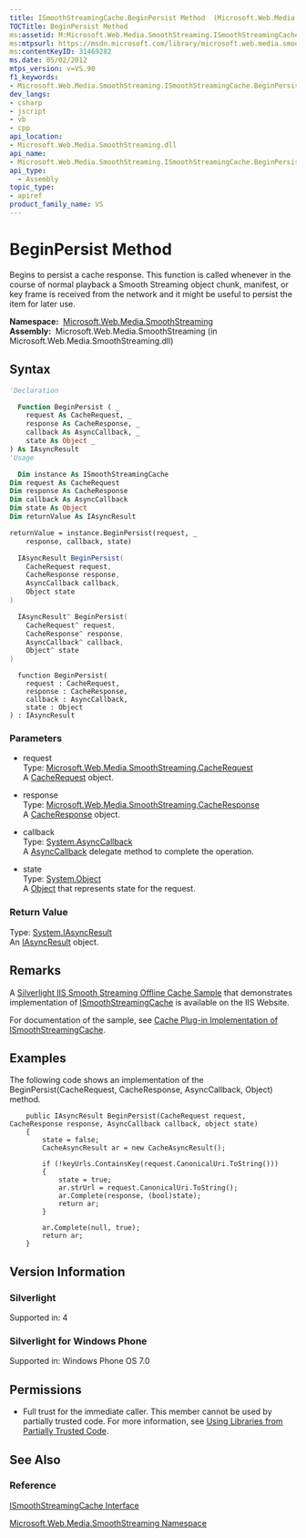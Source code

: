 ```yaml
---
title: ISmoothStreamingCache.BeginPersist Method  (Microsoft.Web.Media.SmoothStreaming)
TOCTitle: BeginPersist Method
ms:assetid: M:Microsoft.Web.Media.SmoothStreaming.ISmoothStreamingCache.BeginPersist(Microsoft.Web.Media.SmoothStreaming.CacheRequest,Microsoft.Web.Media.SmoothStreaming.CacheResponse,System.AsyncCallback,System.Object)
ms:mtpsurl: https://msdn.microsoft.com/library/microsoft.web.media.smoothstreaming.ismoothstreamingcache.beginpersist(v=VS.90)
ms:contentKeyID: 31469282
ms.date: 05/02/2012
mtps_version: v=VS.90
f1_keywords:
- Microsoft.Web.Media.SmoothStreaming.ISmoothStreamingCache.BeginPersist
dev_langs:
- csharp
- jscript
- vb
- cpp
api_location:
- Microsoft.Web.Media.SmoothStreaming.dll
api_name:
- Microsoft.Web.Media.SmoothStreaming.ISmoothStreamingCache.BeginPersist
api_type:
  - Assembly
topic_type:
- apiref
product_family_name: VS
---
```


# BeginPersist Method

Begins to persist a cache response. This function is called whenever in the course of normal playback a Smooth Streaming object chunk, manifest, or key frame is received from the network and it might be useful to persist the item for later use.

**Namespace:**  [Microsoft.Web.Media.SmoothStreaming](microsoft-web-media-smoothstreaming-namespace_1.md)  
**Assembly:**  Microsoft.Web.Media.SmoothStreaming (in Microsoft.Web.Media.SmoothStreaming.dll)

## Syntax

```vb
'Declaration

  Function BeginPersist ( _
    request As CacheRequest, _
    response As CacheResponse, _
    callback As AsyncCallback, _
    state As Object _
) As IAsyncResult
'Usage

  Dim instance As ISmoothStreamingCache
Dim request As CacheRequest
Dim response As CacheResponse
Dim callback As AsyncCallback
Dim state As Object
Dim returnValue As IAsyncResult

returnValue = instance.BeginPersist(request, _
    response, callback, state)
```

```csharp
  IAsyncResult BeginPersist(
    CacheRequest request,
    CacheResponse response,
    AsyncCallback callback,
    Object state
)
```

```cpp
  IAsyncResult^ BeginPersist(
    CacheRequest^ request, 
    CacheResponse^ response, 
    AsyncCallback^ callback, 
    Object^ state
)
```

```jscript
  function BeginPersist(
    request : CacheRequest, 
    response : CacheResponse, 
    callback : AsyncCallback, 
    state : Object
) : IAsyncResult
```

### Parameters

  - request  
    Type: [Microsoft.Web.Media.SmoothStreaming.CacheRequest](cacherequest-class-microsoft-web-media-smoothstreaming_1.md)  
    A [CacheRequest](cacherequest-class-microsoft-web-media-smoothstreaming_1.md) object.  

<!-- end list -->

  - response  
    Type: [Microsoft.Web.Media.SmoothStreaming.CacheResponse](cacheresponse-class-microsoft-web-media-smoothstreaming_1.md)  
    A [CacheResponse](cacheresponse-class-microsoft-web-media-smoothstreaming_1.md) object.  

<!-- end list -->

  - callback  
    Type: [System.AsyncCallback](https://msdn.microsoft.com/library/ckbe7yh5)  
    A [AsyncCallback](https://msdn.microsoft.com/library/ckbe7yh5) delegate method to complete the operation.  

<!-- end list -->

  - state  
    Type: [System.Object](https://msdn.microsoft.com/library/e5kfa45b)  
    A [Object](https://msdn.microsoft.com/library/e5kfa45b) that represents state for the request.  

### Return Value

Type: [System.IAsyncResult](https://msdn.microsoft.com/library/ft8a6455)  
An [IAsyncResult](https://msdn.microsoft.com/library/ft8a6455) object.  

## Remarks

A [Silverlight IIS Smooth Streaming Offline Cache Sample](http://www.iis.net/community/default.aspx?tabid=34&g=6&i=2013) that demonstrates implementation of [ISmoothStreamingCache](ismoothstreamingcache-interface-microsoft-web-media-smoothstreaming_1.md) is available on the IIS Website.

For documentation of the sample, see [Cache Plug-in Implementation of ISmoothStreamingCache](cache-plug-in-implementation-of-ismoothstreamingcache_1.md).

## Examples

The following code shows an implementation of the BeginPersist(CacheRequest, CacheResponse, AsyncCallback, Object) method.

``` 
    public IAsyncResult BeginPersist(CacheRequest request, CacheResponse response, AsyncCallback callback, object state)
    {
        state = false;
        CacheAsyncResult ar = new CacheAsyncResult();

        if (!keyUrls.ContainsKey(request.CanonicalUri.ToString()))
        {
            state = true;
            ar.strUrl = request.CanonicalUri.ToString();
            ar.Complete(response, (bool)state);
            return ar;
        }

        ar.Complete(null, true);
        return ar;
    }
```

## Version Information

### Silverlight

Supported in: 4  

### Silverlight for Windows Phone

Supported in: Windows Phone OS 7.0  

## Permissions

  - Full trust for the immediate caller. This member cannot be used by partially trusted code. For more information, see [Using Libraries from Partially Trusted Code](https://msdn.microsoft.com/library/8skskf63).

## See Also

### Reference

[ISmoothStreamingCache Interface](ismoothstreamingcache-interface-microsoft-web-media-smoothstreaming_1.md)

[Microsoft.Web.Media.SmoothStreaming Namespace](microsoft-web-media-smoothstreaming-namespace_1.md)

